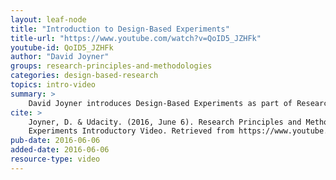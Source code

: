 ```yaml
---
layout: leaf-node
title: "Introduction to Design-Based Experiments"
title-url: "https://www.youtube.com/watch?v=QoID5_JZHFk"
youtube-id: QoID5_JZHFk
author: "David Joyner"
groups: research-principles-and-methodologies
categories: design-based-research
topics: intro-video
summary: >
    David Joyner introduces Design-Based Experiments as part of Research Principles and Methodologies.
cite: >
    Joyner, D. & Udacity. (2016, June 6). Research Principles and Methodologies: Design-Based
    Experiments Introductory Video. Retrieved from https://www.youtube.com/watch?v=QoID5_JZHFk
pub-date: 2016-06-06
added-date: 2016-06-06
resource-type: video
---
```

